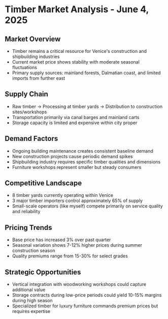 # Timber Market Analysis - June 4, 2025

## Market Overview
- Timber remains a critical resource for Venice's construction and shipbuilding industries
- Current market price shows stability with moderate seasonal fluctuations
- Primary supply sources: mainland forests, Dalmatian coast, and limited imports from further east

## Supply Chain
- Raw timber → Processing at timber yards → Distribution to construction sites/workshops
- Transportation primarily via canal barges and mainland carts
- Storage capacity is limited and expensive within city proper

## Demand Factors
- Ongoing building maintenance creates consistent baseline demand
- New construction projects cause periodic demand spikes
- Shipbuilding industry requires specific timber qualities and dimensions
- Furniture workshops represent smaller but steady consumers

## Competitive Landscape
- 8 timber yards currently operating within Venice
- 3 major timber importers control approximately 65% of supply
- Small-scale operators (like myself) compete primarily on service quality and reliability

## Pricing Trends
- Base price has increased 3% over past quarter
- Seasonal variation shows 7-12% higher prices during summer construction season
- Quality premiums range from 15-30% for select grades

## Strategic Opportunities
- Vertical integration with woodworking workshops could capture additional value
- Storage contracts during low-price periods could yield 10-15% margins during high season
- Specialized timber for luxury furniture commands premium prices but requires expertise
